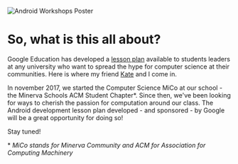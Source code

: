 ![Android Workshops Poster](/images/AndroidWorkshop-ASCENT.jpg)

# So, what is this all about?

Google Education has developed a [lesson plan](https://cswithandroid.withgoogle.com/) available to students leaders at any university who want to spread the hype for computer science at their communities. Here is where my friend [Kate](https://www.linkedin.com/in/tanha-kate-43a25b141) and I come in.

In november 2017, we started the Computer Science MiCo at our school - the Minerva Schools ACM Student Chapter*. Since then, we've been looking for ways to cherish the passion for computation around our class. The Android development lesson plan developed - and sponsored - by Google will be a great opportunity for doing so!

Stay tuned!

\* *MiCo stands for Minerva Community and ACM for Association for Computing Machinery*    
